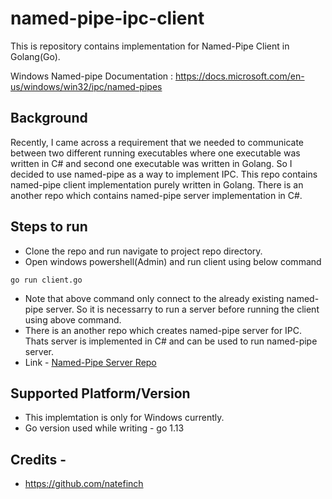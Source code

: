 # named-pipe-ipc-client
This is repository contains implementation for Named-Pipe Client in Golang(Go).

Windows Named-pipe Documentation : https://docs.microsoft.com/en-us/windows/win32/ipc/named-pipes

## Background
Recently, I came across a requirement that we needed to communicate between two different running executables where one executable was written in C# and second one executable was written in Golang. So I decided to use named-pipe as a way to implement IPC. This repo contains named-pipe client implementation purely written in Golang. There is an another repo which contains named-pipe server implementation in C#.

## Steps to run
- Clone the repo and run navigate to project repo directory.
- Open windows powershell(Admin) and run client using below command
```
go run client.go
```
- Note that above command only connect to the already existing named-pipe server. So it is necessarry to run a server before running the client using above command. 
- There is an another repo which creates named-pipe server for IPC. Thats server is implemented in C# and can be used to run named-pipe server. 
- Link - [Named-Pipe Server Repo](https://github.com/viv2793/named-pipe-ipc)

## Supported Platform/Version
- This implemtation is only for Windows currently.
- Go version used while writing - go 1.13

## Credits - 
- https://github.com/natefinch

